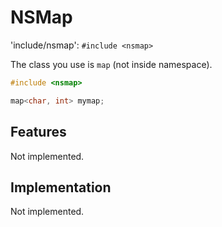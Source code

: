 # NSMap

'include/nsmap': `#include <nsmap>`

The class you use is `map` (not inside namespace).

```cpp
#include <nsmap>

map<char, int> mymap;
```

## Features

Not implemented.

## Implementation

Not implemented.
